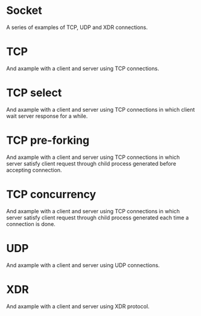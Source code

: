 # Socket
A series of examples of TCP, UDP and XDR connections.

# TCP
And axample with a client and server using TCP connections.

# TCP select
And axample with a client and server using TCP connections in which client wait server response for a while.

# TCP pre-forking
And axample with a client and server using TCP connections in which server satisfy client request through 
child process generated before accepting connection.

# TCP concurrency
And axample with a client and server using TCP connections in which server satisfy client request through 
child process generated each time a connection is done.

# UDP
And axample with a client and server using UDP connections.

# XDR
And axample with a client and server using XDR protocol.

